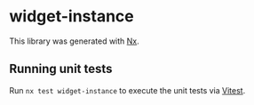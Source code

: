 # widget-instance

This library was generated with [Nx](https://nx.dev).

## Running unit tests

Run `nx test widget-instance` to execute the unit tests via [Vitest](https://vitest.dev/).
